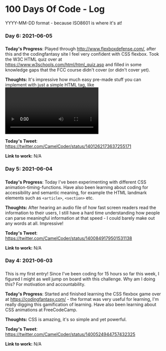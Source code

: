 # 100 Days Of Code - Log
YYYY-MM-DD format - because ISO8601 is where it's at!

### Day 6: 2021-06-05
##### 

**Today's Progress**: Played through http://www.flexboxdefense.com/, after this and the codingfantasy site I feel very confident with CSS flexbox. Took the W3C HTML quiz over at https://www.w3schools.com/html/html_quiz.asp and filled in some knowledge gaps that the FCC course didn't cover (or didn't cover yet).

**Thoughts:** It's impressive how much easy pre-made stuff you can implement with just a simple HTML tag, like <video controls> or <meter>. I can imagine that implementing elements like this would have been quite a headache for developers 20 years ago.

**Today's Tweet**: https://twitter.com/CamelCoder/status/1401262173637255171

**Link to work:** N/A

### Day 5: 2021-06-04
##### 

**Today's Progress**: Today I've been experimenting with different CSS animation-timing-functions. Have also been learning about coding for accessibility and semantic meaning, for example the HTML landmark elements such as `<article>`, `<section>` etc.

**Thoughts:** After hearing an audio file of how fast screen readers read the information to their users, I still have a hard time understanding how people can parse meaningful information at that speed - I could barely make out any words at all. Impressive!

**Today's Tweet**: https://twitter.com/CamelCoder/status/1400849179501531138

**Link to work:** N/A

### Day 4: 2021-06-03
##### 

This is my first entry! Since I've been coding for 15 hours so far this week, I figured I might as well jump on board with this challenge. Why am I doing this? For motivation and accountability.

**Today's Progress**: Started and finished learning the CSS flexbox game over at https://codingfantasy.com/ - the format was very useful for learning, I'm really digging this gamification of learning. Have also been learning about CSS animations at FreeCodeCamp.

**Thoughts:** CSS is amazing, it's so simple and yet powerful.

**Today's Tweet**: https://twitter.com/CamelCoder/status/1400524944757432325

**Link to work:** N/A
